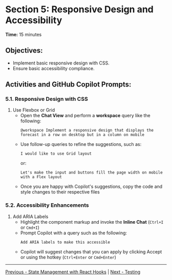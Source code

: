 # Section 5: Responsive Design and Accessibility

**Time:** 15 minutes


## Objectives:

*   Implement basic responsive design with CSS.
*   Ensure basic accessibility compliance.


## Activities and GitHub Copilot Prompts:


### 5.1. Responsive Design with CSS

1.  Use Flexbox or Grid
    *   Open the **Chat View** and perform a **workspace** query like the following:
        ```
        @workspace Implement a responsive design that displays the forecast in a row on desktop but in a column on mobile
        ```
    *   Use follow-up queries to refine the suggestions, such as:
        ```
        I would like to use Grid layout
        ```
        or:
        ```
        Let's make the input and buttons fill the page width on mobile with a Flex layout
        ```
    *   Once you are happy with Copilot's suggestions, copy the code and style changes to their respective files


### 5.2. Accessibility Enhancements

1.  Add ARIA Labels
    *   Highlight the component markup and invoke the **Inline Chat** (`Ctrl+I` or `Cmd+I`)
    *   Prompt Copilot with a query such as the following:
        ```
        Add ARIA labels to make this accessible
        ```
    *   Copilot will suggest changes that you can apply by clicking Accept or using the hotkey (`Ctrl+Enter` or `Cmd+Enter`)
        
---------------
[Previous - State Management with React Hooks](./04-state-management-with-react-hooks.md) | [Next - Testing](./06-testing.md)